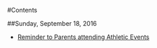 #Contents

##Sunday, September 18, 2016

* [Reminder to Parents attending Athletic Events](_drafts/32bpwr3gmail-com-reminder-to-parents-attending-athletic-events.md)